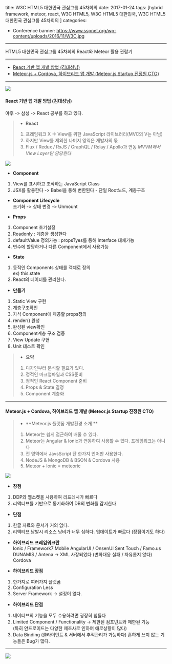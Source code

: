title: W3C HTML5 대한민국 관심그룹 45차회의
date: 2017-01-24
tags: [hybrid framework, meteor, react, W3C HTML5, W3C HTML5 대한민국, W3C HTML5 대한민국 관심그룹 45차회의 ]
categories:
- Conference
banner: https://www.sspnet.org/wp-content/uploads/2016/11/W3C.jpg
---
HTML5 대한민국 관심그룹 45차회의 React와 Meteor 활용 관람기

<!-- more -->

---

<!-- TOC -->

- [React 기반 앱 개발 방법 (김대성님)](#react-기반-앱-개발-방법-김대성님)
- [Meteor.js + Cordova, 하이브리드 앱 개발 (Meteor.js Startup 진정원 CTO)](#meteorjs--cordova-하이브리드-앱-개발-meteorjs-startup-진정원-cto)

<!-- /TOC -->

---

![](https://3.bp.blogspot.com/-jO4ANbTWwd0/WKsTwnPM9kI/AAAAAAAABZ8/5evLp0gMCP8JMxOR4BWEqdLqrbLj01BJgCLcB/s640/react.png)

#### React 기반 앱 개발 방법 (김대성님)
야후 -> 삼성 -> React 공부를 하고 있다. 

>- **React**
>1. 프레임워크 X -> View를 위한 JavaScript 라이브러리(MVC의 V는 아님) 
>2. 하지만 View를 제외한 나머지 영역은 개발자의 몫 
>3. Flux / Redux / RxJS / GraphQL / Relay / Apollo과 연동
>*MVVM에서 View Layer만 담당한다*

![](https://3.bp.blogspot.com/-lqGoIA4AWVo/WKsUHAU9-xI/AAAAAAAABaA/SxZmyxmkOcImPH8LhCxL2DifnHZSykUFwCLcB/s1600/figure1.png)  

- **Component**
1. View를 표시하고 조작하는 JavaScript Class
2. JSX를 활용한다 -> Babel을 통해 변한된다 - 단일 Root노드, 계층구조

- **Component Lifecycle**  
초기화 -> 상태 변경 -> Unmount


- **Props**
1. Component 초기설정
2. Readonly : 계층을 생성한다
3. defaultValue 정의가능 : propsTyes를 통해 Interface 대체가능
4. 변수에 할당하거나 다른 Component에서 사용가능

- **State**
1. 동적인 Components 상태를 객체로 정의  
ex) this.state
2. React의 데이터를 관리한다.

- **만들기**
1. Static View 구현
2. 계층구조확인 
3. 자식 Component에 제공할 props정의
4. render() 완성
5. 완성된 view확인
6. Component계층 구조 검증
7. View Update 구현
8. Unit 테스트 확인

>- **요약**
>1. 디자인부터 분석할 필요가 있다.
>2. 정적인 마크업파일과 CSS준비
>3. 정적인 React Component 준비
>4. Props & State 결정
>5. Component 계층화

---
#### Meteor.js + Cordova, 하이브리드 앱 개발 (Meteor.js Startup 진정원 CTO)

>- **Meteor.js 플랫폼 개발환경 소개 **
>1. Meteor는 쉽게 접근하여 배울 수 있다. 
>2. Meteor는 Angular & Ionic과 연동하여 사용할 수 있다. 프레임워크는 아니다
>3. 전 영역에서 JavsScript 단 한가지 언어만 사용한다.
>4. NodeJS & MongoDB & BSON & Cordova 사용
>5. Meteor + Ionic = meteoric

![](https://1.bp.blogspot.com/-E83m6P-cANU/WKsUfzXrVTI/AAAAAAAABaI/4dcj9Fy-oNYlaLV2B5MEUHoX-oI61MJEQCLcB/s640/%25E1%2584%2589%25E1%2585%25B3%25E1%2584%258F%25E1%2585%25B3%25E1%2584%2585%25E1%2585%25B5%25E1%2586%25AB%25E1%2584%2589%25E1%2585%25A3%25E1%2586%25BA%2B2017-02-21%2B%25E1%2584%258B%25E1%2585%25A9%25E1%2584%258C%25E1%2585%25A5%25E1%2586%25AB%2B1.08.06.png)

- **장점**
1. DDP와 웹소켓을 사용하여 리프레시가 빠르다
2. 리액티브를 기반으로 동기화하여 DB의 변화를 감지한다

- **단점**
1. 한글 자료와 문서가 거의 없다.
2. 리액티브 남발시 리소스 낭비가 너무 심하다. 업데이트가 빠르다 (장점이기도 하다) 

- **하이브리드 프레임워크란**  
Ionic / Framework7
Mobile AngularUI / OnsenUI Sent Touch / Famo.us  
DUNAMIS / Antena -> XML 사장되었다 (변화대응 실패 / 자유롭지 않다)
Cordova

- **하이브리드 장점**  
1. 한가지로 여러가지 플랫폼  
2. Configuration Less  
3. Server Framework -> 설정이 없다.

- **하이브리드 단점**  
1. 네이티브의 기능을 모두 수용하려면 굉장히 힘들다
2. Limited Component / Functionality -> 제한된 컴포넌트와 제한된 기능  
(특히 안드로이드는 다양한 제조사로 인하여 애로상황이 많다)
3. Data Binding (클라이언트 & 서버에서 추적관리가 가능하다) 흔하게 쓰지 않는 기능들은 Bug가 많다.

---
![](https://3.bp.blogspot.com/-gxQFEDSYGE4/WKsTkttq-QI/AAAAAAAABZ4/2b4oFo6MRTAXQMaqEaB4plBvQigVZpDVwCLcB/s400/w3c_wonsuk.jpg)
